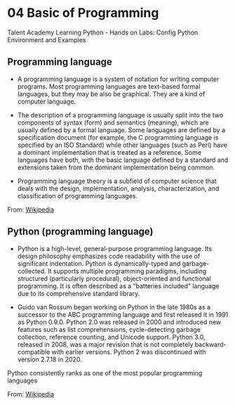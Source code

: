 # 04 Basic of Programming
Talent Academy Learning Python - Hands on Labs: Config Python Environment and Examples

## Programming language 

- A programming language is a system of notation for writing computer programs. Most programming 
languages are text-based formal languages, but they may be also be graphical. They are a kind 
of computer language.

- The description of a programming language is usually split into the two components of syntax (form) 
and semantics (meaning), which are usually defined by a formal language. Some languages are defined 
by a specification document (for example, the C programming language is specified by an ISO Standard) 
while other languages (such as Perl) have a dominant implementation that is treated as a reference. 
Some languages have both, with the basic language defined by a standard and extensions taken from the 
dominant implementation being common.

- Programming language theory is a subfield of computer science that deals with the design, implementation, 
analysis, characterization, and classification of programming languages.

From: [Wikipedia](https://en.wikipedia.org/wiki/Programming_language)

## Python (programming language)

- Python is a high-level, general-purpose programming language. Its design philosophy emphasizes code 
readability with the use of significant indentation. Python is dynamically-typed and garbage-collected. 
It supports multiple programming paradigms, including structured (particularly procedural), object-oriented 
and functional programming. It is often described as a "batteries included" language due to its comprehensive 
standard library.

- Guido van Rossum began working on Python in the late 1980s as a successor to the ABC programming language and 
first released it in 1991 as Python 0.9.0. Python 2.0 was released in 2000 and introduced new features such as 
list comprehensions, cycle-detecting garbage collection, reference counting, and Unicode support. Python 3.0, 
released in 2008, was a major revision that is not completely backward-compatible with earlier versions. 
Python 2 was discontinued with version 2.7.18 in 2020.

Python consistently ranks as one of the most popular programming languages

From: [Wikipedia](https://en.wikipedia.org/wiki/Python_(programming_language))
